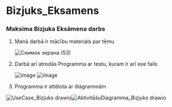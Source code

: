 # Bizjuks_Eksamens
### Maksima Bizjuka Eksāmena darbs

1. Manā darbā ir mācību materials par tēmu

   ![Снимок экрана (53)](https://github.com/maks1k3/Bizjuks_Eksamens/assets/112696911/2c90a3ae-17a3-4a90-82bf-0917e64aa755)

2. Darbā arī atrodās Programma ar testu, kuram ir arī exe fails

   ![image](https://github.com/maks1k3/Bizjuks_Eksamens/assets/112696911/9f5b77c4-bd5d-41d1-bac8-1f713de1f036)
   ![image](https://github.com/maks1k3/Bizjuks_Eksamens/assets/112696911/7b4dc905-b0e9-4c8d-8889-e459e67271c7)

3. Programma ir attēlota ar diagrammām 

![UseCase_Bizjuks drawio](https://github.com/maks1k3/Bizjuks_Eksamens/assets/112696911/8e2633a3-4cdb-44d4-ba18-7f574d36ecb0)![AktivitāšuDiagramma_Bizjuks drawio](https://github.com/maks1k3/Bizjuks_Eksamens/assets/112696911/7368a1c8-3bab-4f69-8e08-6b8358a1e9f2)


